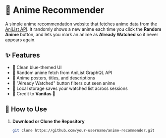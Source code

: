 # 🌌 Anime Recommender

A simple anime recommendation website that fetches anime data from the [AniList API](https://anilist.co). It randomly shows a new anime each time you click the **Random Anime** button, and lets you mark an anime as **Already Watched** so it never appears again.

## ✨ Features

- 🔹 Clean blue-themed UI
- 🔹 Random anime fetch from AniList GraphQL API
- 🔹 Anime posters, titles, and descriptions
- 🔹 "Already Watched" button filters out seen anime
- 🔹 Local storage saves your watched list across sessions
- 🔹 Credit to **Vanitas 👑**

## 🚀 How to Use

1. **Download or Clone the Repository**
   ```bash
   git clone https://github.com/your-username/anime-recommender.git
   
